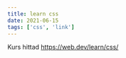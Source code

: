 ```yaml
---
title: learn css
date: 2021-06-15
tags: ['css', 'link']
---
```


Kurs hittad https://web.dev/learn/css/